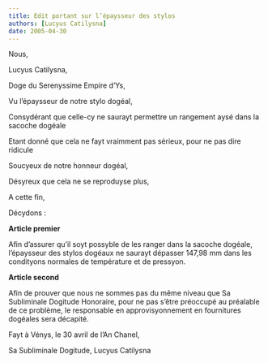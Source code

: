 ```yaml
---
title: Edit portant sur l’épaysseur des stylos
authors: [Lucyus Catilysna]
date: 2005-04-30
---
```


Nous,

Lucyus Catilysna,

Doge du Serenyssime Empire d’Ys,

Vu l’épaysseur de notre stylo dogéal,

Consydérant que celle-cy ne saurayt permettre un rangement aysé dans la sacoche dogéale

Etant donné que cela ne fayt vraimment pas sérieux, pour ne pas dire ridicule

Soucyeux de notre honneur dogéal,

Désyreux que cela ne se reproduyse plus,

A cette fin,

Décydons :

**Article premier**

Afin d’assurer qu’il soyt possyble de les ranger dans la sacoche dogéale, l’épaysseur des stylos dogéaux ne saurayt dépasser 147,98 mm dans les condityons normales de température et de pressyon.

**Article second**

Afin de prouver que nous ne sommes pas du même niveau que Sa Subliminale Dogitude Honoraire, pour ne pas s’être préoccupé au préalable de ce problème, le responsable en approvisyonnement en fournitures dogéales sera décapité.

Fayt à Vénys, le 30 avril de l’An Chanel,

Sa Subliminale Dogitude, Lucyus Catilysna